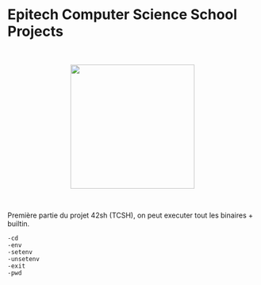 # Epitech Computer Science School Projects
<br/>
<p align="center">
<img src="https://upload.wikimedia.org/wikipedia/commons/thumb/2/2d/Epitech.png/1598px-Epitech.png" width="250">
</p>
<br/>

Première partie du projet 42sh (TCSH), on peut executer tout les binaires + builtin.

<a name="top"></a>

    -cd
    -env
    -setenv
    -unsetenv
    -exit
    -pwd